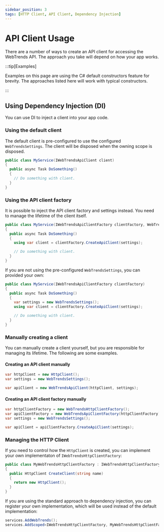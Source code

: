 ```yaml
---
sidebar_position: 3
tags: [HTTP Client, API Client, Dependency Injection]
---
```


# API Client Usage

There are a number of ways to create an API client for accessing the WebTrends API. The approach you take will depend on how your app works.

:::tip[Examples]

Examples on this page are using the C# default constructors feature for brevity. The approaches listed here will work with typical constructors.

:::

## Using Dependency Injection (DI)

You can use DI to inject a client into your app code. 

### Using the default client

The default client is pre-configured to use the configured `WebTrendsSettings`. The client will be disposed when the owning scope is disposed.

```csharp
public class MyService(IWebTrendsApiClient client)
{
  public async Task DoSomething()
  {
    // Do something with client.
  }
}
```

### Using the API client factory

It is possible to inject the API client factory and settings instead. You need to manage the lifetime of the client itself.

```csharp
public class MyService(IWebTrendsApiClientFactory clientFactory, WebTrendsSettings settings)
{
  public async Task DoSomething()
  {
    using var client = clientFactory.CreateApiClient(settings);

    // Do something with client.
  }
}
```

If you are not using the pre-configured `WebTrendsSettings`, you can provided your own:

```csharp
public class MyService(IWebTrendsApiClientFactory clientFactory)
{
  public async Task DoSomething()
  {
    var settings = new WebTrendsSettings();
    using var client = clientFactory.CreateApiClient(settings);

    // Do something with client.
  }
}
```

### Manually creating a client

You can manually create a client yourself, but you are responsible for managing its lifetime. The following are some examples.

#### Creating an API client manually

```csharp
var httpClient = new HttpClient();
var settings = new WebTrendsSettings();

var apiClient = new WebTrendsApiClient(httpClient, settings);
```

#### Creating an API client factory manually

```csharp
var httpClientFactory = new WebTrendsHttpClientFactory();
var apiClientFactory = new WebTrendsApiClientFactory(httpClientFactory);
var settings = new WebTrendsSettings();

var apiClient = apiClientFactory.CreateApiClient(settings);
```

### Managing the HTTP Client

If you need to control how the `HttpClient` is created, you can implement your own implementaton of `IWebTrendsHttpClientFactory`:

```csharp
public class MyWebTrendsHttpClientFactory : IWebTrendsHttpClientFactory
{
  public HttpClient CreateClient(string name)
  {
    return new HttpClient();
  }
}
```

If you are using the standard approach to dependency injection, you can register your own implementation, which will be used instead of the default implementation:

```csharp
services.AddWebTrends();
services.AddScoped<IWebTrendsHttpClientFactory, MyWebTrendsHttpClientFactory>();
```